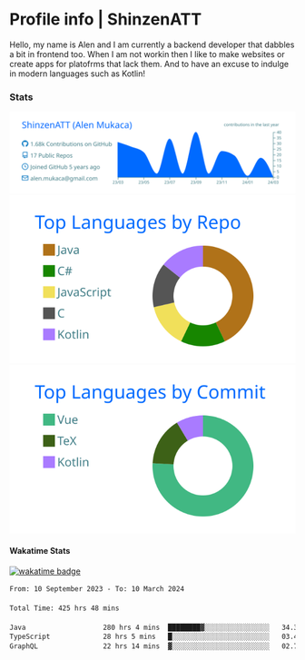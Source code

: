 # Profile info | ShinzenATT 
Hello, my name is Alen and I am currently a backend developer that dabbles a bit in frontend too. When I am not workin then I like to make websites or create apps for platofrms that lack them. And to have an excuse to indulge in modern languages such as Kotlin!

### Stats
[![](https://raw.githubusercontent.com/ShinzenATT/ShinzenATT/master/profile-summary-card-output/transparent/0-profile-details.svg)](https://github.com/vn7n24fzkq/github-profile-summary-cards)
[![](https://raw.githubusercontent.com/ShinzenATT/ShinzenATT/master/profile-summary-card-output/transparent/1-repos-per-language.svg)](https://github.com/vn7n24fzkq/github-profile-summary-cards) 
[![](https://raw.githubusercontent.com/ShinzenATT/ShinzenATT/master/profile-summary-card-output/transparent/2-most-commit-language.svg)](https://github.com/vn7n24fzkq/github-profile-summary-cards)


#### Wakatime Stats
[![wakatime badge](https://wakatime.com/badge/user/53fb229b-d6c8-4ee4-8592-c1aa087e5019.svg)](https://wakatime.com/@53fb229b-d6c8-4ee4-8592-c1aa087e5019)
<br>
<!--START_SECTION:waka-->

```txt
From: 10 September 2023 - To: 10 March 2024

Total Time: 425 hrs 48 mins

Java                   280 hrs 4 mins  ████████▓░░░░░░░░░░░░░░░░   34.39 %
TypeScript             28 hrs 5 mins   █░░░░░░░░░░░░░░░░░░░░░░░░   03.45 %
GraphQL                22 hrs 14 mins  ▓░░░░░░░░░░░░░░░░░░░░░░░░   02.73 %
```

<!--END_SECTION:waka-->

<!--
**ShinzenATT/ShinzenATT** is a ✨ _special_ ✨ repository because its `README.md` (this file) appears on your GitHub profile.

Here are some ideas to get you started:

- 🔭 I’m currently working on ...
- 🌱 I’m currently learning ...
- 👯 I’m looking to collaborate on ...
- 🤔 I’m looking for help with ...
- 💬 Ask me about ...
- 📫 How to reach me: ...
- 😄 Pronouns: ...
- ⚡ Fun fact: ...
-->
